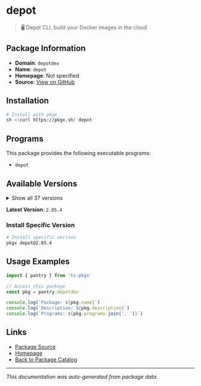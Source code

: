 # depot

> 🖥️ Depot CLI, build your Docker images in the cloud

## Package Information

- **Domain**: `depotdev`
- **Name**: `depot`
- **Homepage**: Not specified
- **Source**: [View on GitHub](https://github.com/pkgxdev/pantry/tree/main/projects/depot.dev/package.yml)

## Installation

```bash
# Install with pkgx
sh <(curl https://pkgx.sh) depot
```

## Programs

This package provides the following executable programs:

- `depot`

## Available Versions

<details>
<summary>Show all 37 versions</summary>

- `2.85.4`, `2.85.3`, `2.85.2`, `2.85.1`, `2.85.0`
- `2.84.4`, `2.84.3`, `2.84.2`, `2.84.1`, `2.84.0`
- `2.83.3`, `2.83.2`, `2.83.1`, `2.83.0`, `2.82.4`
- `2.82.3`, `2.82.2`, `2.82.1`, `2.82.0`, `2.81.0`
- `2.80.1`, `2.80.0`, `2.79.0`, `2.78.0`, `2.77.0`
- `2.76.3`, `2.76.2`, `2.76.1`, `2.76.0`, `2.75.0`
- `2.74.0`, `2.73.1`, `2.73.0`, `2.72.0`, `2.71.0`
- `2.70.0`, `2.68.1`

</details>

**Latest Version**: `2.85.4`

### Install Specific Version

```bash
# Install specific version
pkgx depot@2.85.4
```

## Usage Examples

```typescript
import { pantry } from 'ts-pkgx'

// Access this package
const pkg = pantry.depotdev

console.log(`Package: ${pkg.name}`)
console.log(`Description: ${pkg.description}`)
console.log(`Programs: ${pkg.programs.join(', ')}`)
```

## Links

- [Package Source](https://github.com/pkgxdev/pantry/tree/main/projects/depot.dev/package.yml)
- [Homepage](#)
- [Back to Package Catalog](../package-catalog.md)

---

*This documentation was auto-generated from package data.*
